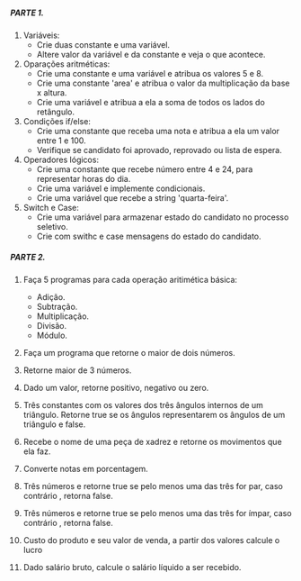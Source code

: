 ##### PARTE 1.

1. Variáveis:
    - Crie duas constante e uma variável.
    - Altere valor da variável e da constante e veja o que acontece.
3. Oparações aritméticas:
    - Crie uma constante e uma variável e atribua os valores 5 e 8.
    - Crie uma constante 'area' e atribua o valor da multiplicação da base x altura.
    - Crie uma variável e atribua a ela a soma de todos os lados do retângulo.
4. Condições if/else:
    - Crie uma constante que receba uma nota e atribua a ela um valor entre 1 e 100.
    - Verifique se candidato foi aprovado, reprovado ou lista de espera.
5. Operadores lógicos:
    - Crie uma constante que recebe número entre 4 e 24, para representar horas do dia.
    - Crie uma variável e implemente condicionais.
    - Crie uma variável que recebe a string 'quarta-feira'.
6. Switch e Case:
    - Crie uma variável para armazenar estado do candidato no processo seletivo.
    - Crie com swithc e case mensagens do estado do candidato.

##### PARTE 2.
1. Faça 5 programas para cada operação aritimética básica:
    - Adição.
    - Subtração.
    - Multiplicação.
    - Divisão.
    - Módulo.

2. Faça um programa que retorne o maior de dois números.

3. Retorne maior de 3 números.

4. Dado um valor, retorne positivo, negativo ou zero.

5. Três constantes com os valores dos três ângulos internos de um triângulo. Retorne true se os ângulos representarem os ângulos de um triângulo e false.

6. Recebe o nome de uma peça de xadrez e retorne os movimentos que ela faz.

7. Converte notas em porcentagem. 

8. Três números e retorne true se pelo menos uma das três for par, caso contrário , retorna false.

9. Três números e retorne true se pelo menos uma das três for ímpar, caso contrário , retorna false.

10. Custo do produto e seu valor de venda, a partir dos valores calcule o lucro

11. Dado salário bruto, calcule o salário líquido a ser recebido.

